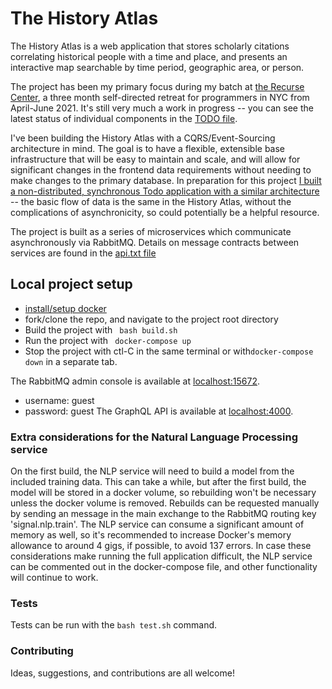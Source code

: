 # The History Atlas

The History Atlas is a web application that stores scholarly citations correlating historical people with a time and place, and presents an interactive map searchable by time period, geographic area, or person.

The project has been my primary focus during my batch at [the Recurse Center](https://www.recurse.com), a three month self-directed retreat for programmers in NYC from April-June 2021. It's still very much a work in progress -- you can see the latest status of individual components in the [TODO file](https://github.com/joshua-stauffer/thehistoryatlas/blob/dev/todo). 

I've been building the History Atlas with a CQRS/Event-Sourcing architecture in mind. The goal is to have a flexible, extensible base infrastructure that will be easy to maintain and scale, and will allow for significant changes in the frontend data requirements without needing to make changes to the primary database. In preparation for this project [I built a non-distributed, synchronous Todo application with a similar architecture](https://github.com/joshua-stauffer/EventBullet) -- the basic flow of data is the same in the History Atlas, without the complications of asynchronicity, so could potentially be a helpful resource.

The project is built as a series of microservices which communicate asynchronously via RabbitMQ. Details on message contracts between services are found in the [api.txt file](https://github.com/joshua-stauffer/thehistoryatlas/blob/dev/api.txt)

## Local project setup
- [install/setup docker](https://docs.docker.com/get-docker/)
- fork/clone the repo, and navigate to the project root directory
- Build the project with ``` bash build.sh```
- Run the project with ``` docker-compose up```
- Stop the project with ctl-C in the same terminal or with```docker-compose down``` in a separate tab.

The RabbitMQ admin console is available at [localhost:15672](http://localhost:15672).
- username: guest
- password: guest
The GraphQL API is available at [localhost:4000](http://localhost:4000).

### Extra considerations for the Natural Language Processing service
On the first build, the NLP service will need to build a model from the included training data. This can take a while, but after the first build, the model will be stored in a docker volume, so rebuilding won't be necessary unless the docker volume is removed. Rebuilds can be requested manually by sending an message in the main exchange to the RabbitMQ routing key 'signal.nlp.train'. The NLP service can consume a significant amount of memory as well, so it's recommended to increase Docker's memory allowance to around 4 gigs, if possible, to avoid 137 errors. In case these considerations make running the full application difficult, the NLP service can be commented out in the docker-compose file, and other functionality will continue to work.

### Tests
Tests can be run with the ```bash test.sh``` command.

### Contributing
Ideas, suggestions, and contributions are all welcome!